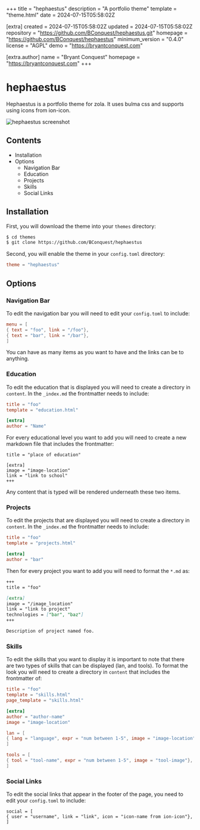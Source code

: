 
+++
title = "hephaestus"
description = "A portfolio theme"
template = "theme.html"
date = 2024-07-15T05:58:02Z

[extra]
created = 2024-07-15T05:58:02Z
updated = 2024-07-15T05:58:02Z
repository = "https://github.com/BConquest/hephaestus.git"
homepage = "https://github.com/BConquest/hephaestus"
minimum_version = "0.4.0"
license = "AGPL"
demo = "https://bryantconquest.com"

[extra.author]
name = "Bryant Conquest"
homepage = "https://bryantconquest.com"
+++        

# hephaestus
Hephaestus is a portfolio theme for zola. It uses bulma css and supports using icons from ion-icon.

![hephaestus screenshot](screenshot.png?raw=true)

## Contents
- Installation
- Options
	- Navigation Bar
	- Education
	- Projects
	- Skills
	- Social Links

## Installation

First, you will download the theme into your `themes` directory:

```bash
$ cd themes
$ git clone https://github.com/BConquest/hephaestus
```

Second, you will enable the theme in your `config.toml` directory:

```toml
theme = "hephaestus"
```

## Options
### Navigation Bar
To edit the navigation bar you will need to edit your `config.toml` to include:

```toml
menu = [
{ text = "foo", link = "/foo"},
{ text = "bar", link = "/bar"},
]
```
You can have as many items as you want to have and the links can be to anything.

### Education
To edit the education that is displayed you will need to create a directory in `content`.
In the `_index.md` the frontmatter needs to include:

```TOML
title = "foo"
template = "education.html"

[extra]
author = "Name"
```

For every educational level you want to add you will need to create a new markdown file that includes the frontmatter:

```
title = "place of education"

[extra]
image = "image-location"
link = "link to school"
+++
```

Any content that is typed will be rendered underneath these two items.

### Projects
To edit the projects that are displayed you will need to create a directory in `content`.
In the `_index.md` the frontmatter needs to include:

```TOML
title = "foo"
template = "projects.html"

[extra]
author = "bar"
```

Then for every project you want to add you will need to format the `*.md` as:

```md
+++
title = "foo"

[extra]
image = "/image_location"
link = "link to project"
technologies = ["bar", "baz"]
+++

Description of project named foo.
```

### Skills

To edit the skills that you want to display it is important to note that there are two types of skills that can be
displayed (lan, and tools). To format the look you will need to create a directory in `content` that includes the
frontmatter of:

```TOML
title = "foo"
template = "skills.html"
page_template = "skills.html"

[extra]
author = "author-name"
image = "image-location"

lan = [
{ lang = "language", expr = "num between 1-5", image = "image-location", comfort = "word to describe comfort"},
]

tools = [
{ tool = "tool-name", expr = "num between 1-5", image = "tool-image"},
]
```

### Social Links
To edit the social links that appear in the footer of the page, you need to edit your `config.toml` to include:

```
social = [
{ user = "username", link = "link", icon = "icon-name from ion-icon"},
]
```

        